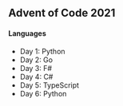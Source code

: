 ## Advent of Code 2021

#### Languages
- Day 1: Python
- Day 2: Go
- Day 3: F#
- Day 4: C#
- Day 5: TypeScript
- Day 6: Python
